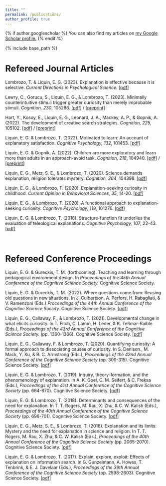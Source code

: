 ```yaml
---
title: ""
permalink: /publications/
author_profile: true
---
```


{% if author.googlescholar %}
  You can also find my articles on <u><a href="{{author.googlescholar}}">my Google Scholar profile</a>.</u>
{% endif %}

{% include base_path %}


# Refereed Journal Articles

Lombrozo, T. & Liquin, E. G. (2023). Explanation is effective because it is selective. *Current Directions in Psychological Science.* [[pdf]](https://emilyliquin.github.io/files/LombrozoLiquin_explanation_2023.pdf)<br>

Lewry, C., Gorucu, S., Liquin, E. G., & Lombrozo, T. (2023). Minimally counterintuitive stimuli trigger greater curiosity than merely improbable stimuli. *Cognition, 230*, 105286. [[pdf]](https://emilyliquin.github.io/files/Lewry-2023.pdf) / [[preprint]](https://psyarxiv.com/3b65z)<br>

Hart, Y., Kosoy, E., Liquin, E. G., Leonard, J. A., Mackey, A. P., & Gopnik, A. (2022). The development of creative search strategies. *Cognition, 225*, 105102. [[pdf]](https://doi.org/10.1016/j.cognition.2022.105102) / [[preprint]](https://psyarxiv.com/dhwmn/)<br>

Liquin, E. G. & Lombrozo, T. (2022). Motivated to learn: An account of explanatory satisfaction. *Cognitive Psychology, 132*, 101453. [[pdf]](https://emilyliquin.github.io/files/LiquinLombrozo-2022.pdf)<br>

Liquin, E. G. & Gopnik, A. (2022). Children are more exploratory and learn more than adults in an approach-avoid task. *Cognition, 218*, 104940. [[pdf]](https://emilyliquin.github.io/files/LiquinGopnik2022.pdf) / [[preprint]](https://psyarxiv.com/6watc)<br>

Liquin, E. G., Metz, S. E., & Lombrozo, T. (2020). Science demands explanation, religion tolerates mystery. *Cognition, 204*, 104398. [[pdf]](https://emilyliquin.github.io/files/LiquinMetzLombrozo-2020.pdf) <br>

Liquin, E. G., & Lombrozo, T. (2020). Explanation-seeking curiosity in childhood. *Current Opinion in Behavioral Sciences, 35*, 14-20. [[pdf]](https://emilyliquin.github.io/files/LiquinLombrozo-ESCDev-2020.pdf) <br>

Liquin, E. G., & Lombrozo, T. (2020). A functional approach to explanation-seeking curiosity. *Cognitive Psychology, 119*, 101276. [[pdf]](https://emilyliquin.github.io/files/LiquinLombrozo-ESC-2020.pdf) <br>

Liquin, E. G. & Lombrozo, T. (2018). Structure-function fit underlies the evaluation of teleological explanations. *Cognitive Psychology, 107*, 22-43. [[pdf]](https://emilyliquin.github.io/files/LiquinLombrozo-SFFit-2018.pdf) <br>

<br>

# Refereed Conference Proceedings

Liquin, E. G. & Gureckis, T. M. (forthcoming). Teaching and learning through pedagogical environment design. In *Proceedings of the 45th Annual Conference of the Cognitive Science Society.* Cognitive Science Society. 
<br>

Liquin, E. G. & Gureckis, T. M. (2022). Where questions come from: Reusing old questions in new situations. In J. Culbertson, A. Perfors, H. Rabagliati, & V. Ramenzoni (Eds.) *Proceedings of the 44th Annual Conference of the Cognitive Science Society.* Cognitive Science Society. [[pdf]](https://emilyliquin.github.io/files/learning_questions_CogSci_2022_revision.pdf)
<br>

Liquin, E. G., Callaway, F., & Lombrozo, T. (2021). Developmental change in what elicits curiosity. In T. Fitch, C. Lamm, H. Leder, & K. Teßmar-Raible (Eds.), *Proceedings of the 43rd Annual Conference of the Cognitive Science Society.* (pp. 1360-1366). Cognitive Science Society. [[pdf]](https://emilyliquin.github.io/files/LiquinCallawayLombrozo-2021.pdf) <br>

Liquin, E. G., Callaway, F. & Lombrozo, T. (2020). Quantifying curiosity: A formal approach to dissociating causes of curiosity. In S. Denison., M. Mack, Y. Xu, & B. C. Armstrong (Eds.), *Proceedings of the 42nd Annual Conference of the Cognitive Science Society* (pp. 309-315). Cognitive Science Society. [[pdf]](https://emilyliquin.github.io/files/LiquinCallawayLombrozo-2020.pdf) <br>

Liquin, E. G. & Lombrozo, T. (2019). Inquiry, theory-formation, and the phenomenology of explanation. In A. K. Goel, C. M. Seifert, & C. Freksa (Eds.), *Proceedings of the 41st Annual Conference of the Cognitive Science Society* (pp. 664-670). Cognitive Science Society. [[pdf]](https://emilyliquin.github.io/files/LiquinLombrozo-QA-2019.pdf) <br>

Liquin, E. G. & Lombrozo, T. (2018). Determinants and consequences of the need for explanation. In T. T. Rogers, M. Rau, X. Zhu, & C. W. Kalish (Eds.), *Proceedings of the 40th Annual Conference of the Cognitive Science Society* (pp. 696-701). Cognitive Science Society. [[pdf]](https://emilyliquin.github.io/files/LiquinLombrozo-NFE-2018.pdf) <br>

Liquin, E. G., Metz, S. E., & Lombrozo, T. (2018). Explanation and its limits: Mystery and the need for explanation in science and religion. In T. T. Rogers, M. Rau, X. Zhu, & C. W. Kalish (Eds.), *Proceedings of the 40th Annual Conference of the Cognitive Science Society* (pp. 2065-2070).  Cognitive Science Society. [[pdf]](https://emilyliquin.github.io/files/LiquinMetzLombrozo-NFE:Mys-2018.pdf) <br>

Liquin, E. G. & Lombrozo, T. (2017). Explain, explore, exploit: Effects of explanation on information search. In G. Gunzelmann, A. Howes, T. Tenbrink, & E. J. Davelaar (Eds.), *Proceedings of the 39th Annual Conference of the Cognitive Science Society* (pp. 2598-2603). Cognitive Science Society. [[pdf]](https://emilyliquin.github.io/files/LiquinLombrozo-EEE-2017.pdf) <br>